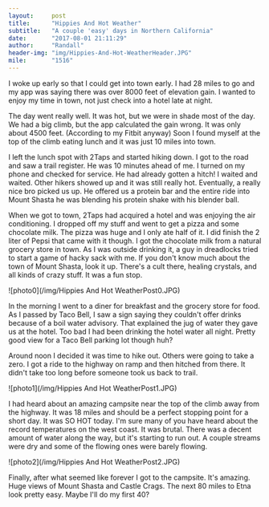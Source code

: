 ```yaml
---
layout:     post
title:      "Hippies And Hot Weather"
subtitle:   "A couple 'easy' days in Northern California"
date:       "2017-08-01 21:11:29"
author:     "Randall"
header-img: "img/Hippies-And-Hot-WeatherHeader.JPG"
mile:       "1516"
---
```

I woke up early so that I could get into town early. I had 28 miles to go and my app was saying there was over 8000 feet of elevation gain. I wanted to enjoy my time in town, not just check into a hotel late at night.

The day went really well. It was hot, but we were in shade most of the day. We had a big climb, but the app calculated the gain wrong. It was only about 4500 feet. (According to my Fitbit anyway) Soon I found myself at the top of the climb eating lunch and it was just 10 miles into town.

I left the lunch spot with 2Taps and started hiking down. I got to the road and saw a trail register. He was 10 minutes ahead of me. I turned on my phone and checked for service. He had already gotten a hitch! I waited and waited. Other hikers showed up and it was still really hot. Eventually, a really nice bro picked us up. He offered us a protein bar and the entire ride into Mount Shasta he was blending his protein shake with his blender ball.

When we got to town, 2Taps had acquired a hotel and was enjoying the air conditioning. I dropped off my stuff and went to get a pizza and some chocolate milk. The pizza was huge and I only ate half of it. I did finish the 2 liter of Pepsi that came with it though. I got the chocolate milk from a natural grocery store in town. As I was outside drinking it, a guy in dreadlocks tried to start a game of hacky sack with me. If you don't know much about the town of Mount Shasta, look it up. There's a cult there, healing crystals, and all kinds of crazy stuff. It was a fun stop.

![photo0](/img/Hippies And Hot WeatherPost0.JPG)

In the morning I went to a diner for breakfast and the grocery store for food. As I passed by Taco Bell, I saw a sign saying they couldn't offer drinks because of a boil water advisory. That explained the jug of water they gave us at the hotel. Too bad I had been drinking the hotel water all night. Pretty good view for a Taco Bell parking lot though huh?

Around noon I decided it was time to hike out. Others were going to take a zero. I got a ride to the highway on ramp and then hitched from there. It didn't take too long before someone took us back to trail.

![photo1](/img/Hippies And Hot WeatherPost1.JPG)

I had heard about an amazing campsite near the top of the climb away from the highway. It was 18 miles and should be a perfect stopping point for a short day. It was SO HOT today. I'm sure many of you have heard about the record temperatures on the west coast. It was brutal. There was a decent amount of water along the way, but it's starting to run out. A couple streams were dry and some of the flowing ones were barely flowing.

![photo2](/img/Hippies And Hot WeatherPost2.JPG)

Finally, after what seemed like forever I got to the campsite. It's amazing. Huge views of Mount Shasta and Castle Crags. The next 80 miles to Etna look pretty easy. Maybe I'll do my first 40?
